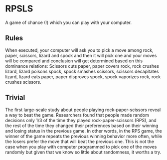 # RPSLS

A game of chance (!) which you can play with your computer.

## Rules

When executed, your computer will ask you to pick a move among rock, paper, scissors, lizard and spock and then it will pick one and your moves will be compared and conclusion
will get determined based on this dominance relations: Scissors cuts paper, paper covers rock, rock crushes lizard, lizard poisons spock, spock smashes scissors, scissors
decapitates lizard, lizard eats paper, paper disproves spock, spock vaporizes rock, rock crushes scissors.

## Trivial

The first large-scale study about people playing rock-paper-scissors reveal a way to beat the game. Researchers found that people made random decisions only 1/3 of the time
they played rock-paper-scissors (RPS), and the rest of the time they changed their preferences based on their winning and losing status in the previous game. In other words, in
the RPS game, the winner of the game repeats the previous winning behavior more often, while the losers prefer the move that will beat the previous one. This is not the case when
you play with computer programmed to pick one of the moves randomly but given that we know so little about randomness, it worths a try.